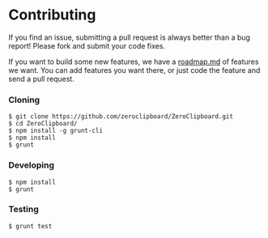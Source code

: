 Contributing
==============

If you find an issue, submitting a pull request is always better than a bug report! Please fork and submit your code fixes.

If you want to build some new features, we have a [roadmap.md](docs/roadmap.md) of features we want. You can add features you want there, or just code the feature and send a pull request.

### Cloning

    $ git clone https://github.com/zeroclipboard/ZeroClipboard.git
    $ cd ZeroClipboard/
    $ npm install -g grunt-cli
    $ npm install
    $ grunt


### Developing

    $ npm install
    $ grunt


### Testing

    $ grunt test
